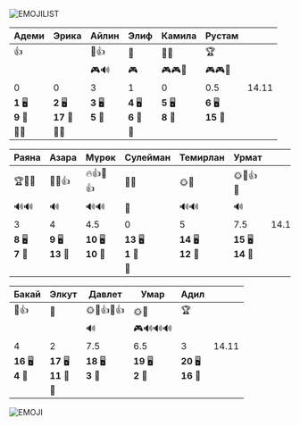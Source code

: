 ![EMOJILIST](EMOJILIST)

| Адеми                 | Эрика                  | Айлин                 | Элиф                  | Камила                | Рустам                 |       |
| --------------------- | ---------------------- | --------------------- | --------------------- | --------------------- | ---------------------- | ----- |
| 👍                    |                        | 💎👍                  | 🏅️                   | 🏅️🏅️                | 🏆                     |       |
|                       |                        | 🎮🔊                  | 🎮                    | 🎮🎮🔔                | 🎮🎮🔔                 |       |
| $0$                   | $0$                    | $3$                   | $1$                   | $0$                   | $0.5$                  | 14.11 |
| **1** 🖥️<br>**9** 🏫 | **2** 🖥️<br>**17** 🏫 | **3** 🖥️<br>**5** 🏫 | **4** 🖥️<br>**6** 🏫 | **5** 🖥️<br>**8** 🏫 | **6** 🖥️<br>**15** 🏫 |       |
| 👻👻                  | 👻👻                   |                       | 👻                    |                       |                        |       |

| Раяна                 | Азара                  | Мүрөк                   | Сулейман               | Темирлан                | Урмат                   |       |
| --------------------- | ---------------------- | ----------------------- | ---------------------- | ----------------------- | ----------------------- | ----- |
| 🏆🏅️🏅️              | 💎🏅️👍                | 🔥👍🏅️👍               | 🏅️🏅️                 | 🌞🏅️                   | 🌞🔑👍🏅️               |       |
| 🔊🔊                  | 🔊                     | 🔊🔊                    | 👺                     | 🔊🔊                    | 🔊                      |       |
| $3$                   | $4$                    | $4.5$                   | $0$                    | $5$                     | $7.5$                   | 14.11 |
| **8** 🖥️<br>**7** 🏫 | **9** 🖥️<br>**13** 🏫 | **10** 🖥️<br>**10** 🏫 | **13** 🖥️<br>**1** 🏫 | **14** 🖥️<br>**12** 🏫 | **15** 🖥️<br>**14** 🏫 |       |
|                       |                        |                         | 👻                     |                         |                         |       |

| Бакай                  | Элкут                   | Давлет                 | Умар                   | Адил                    |       |
| ---------------------- | ----------------------- | ---------------------- | ---------------------- | ----------------------- | ----- |
| 💎👍                   | 🏅️                     | 🌞🔑👍🏅️👍            | 🌞🔑                   | 🏆                      |       |
|                        |                         | 🔊                     | 🎮🔊🔊🔊               |                         |       |
| $4$                    | $2$                     | $7.5$                  | $6.5$                  | $3$                     | 14.11 |
| **16** 🖥️<br>**4** 🏫 | **17** 🖥️<br>**11** 🏫 | **18** 🖥️<br>**3** 🏫 | **19** 🖥️<br>**2** 🏫 | **20** 🖥️<br>**16** 🏫 |       |
|                        | 👻                      |                        |                        |                         |       |

![EMOJI](EMOJI)
